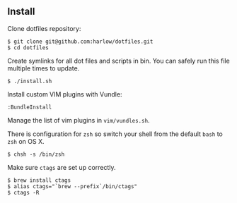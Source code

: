 Install
-------

Clone dotfiles repository:

    $ git clone git@github.com:harlow/dotfiles.git
    $ cd dotfiles

Create symlinks for all dot files and scripts in bin. You can safely run this
file multiple times to update.

    $ ./install.sh

Install custom VIM plugins with Vundle:

    :BundleInstall

Manage the list of vim plugins in `vim/vundles.sh`.

There is configuration for `zsh` so switch your shell from the default `bash`
to `zsh` on OS X.

    $ chsh -s /bin/zsh

Make sure `ctags` are set up correctly.

    $ brew install ctags
    $ alias ctags="`brew --prefix`/bin/ctags"
    $ ctags -R
